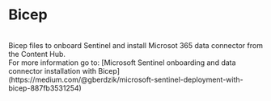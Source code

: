 # Bicep

</br>
Bicep files to onboard Sentinel and install Microsot 365 data connector from the Content Hub.
</br>
For more information go to: [Microsoft Sentinel onboarding and data connector installation with Bicep](https://medium.com/@gberdzik/microsoft-sentinel-deployment-with-bicep-887fb3531254)
